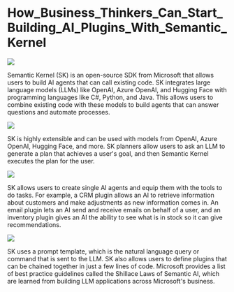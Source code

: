 # How_Business_Thinkers_Can_Start_Building_AI_Plugins_With_Semantic_Kernel

![](https://encrypted-tbn0.gstatic.com/images?q=tbn:ANd9GcTVU5Lj9-npQGEbxYlVDi1DSkbbMECRQM8v9A&usqp=CAU)

Semantic Kernel (SK) is an open-source SDK from Microsoft that allows users to build AI agents that can call existing code. SK integrates large language models (LLMs) like OpenAI, Azure OpenAI, and Hugging Face with programming languages like C#, Python, and Java. This allows users to combine existing code with these models to build agents that can answer questions and automate processes.

![](https://encrypted-tbn0.gstatic.com/images?q=tbn:ANd9GcQdTCDFCH-9ZS5-8RDm-qfw19Sbc2lxNNoUHA&usqp=CAU)

SK is highly extensible and can be used with models from OpenAI, Azure OpenAI, Hugging Face, and more. SK planners allow users to ask an LLM to generate a plan that achieves a user's goal, and then Semantic Kernel executes the plan for the user. 

![](https://encrypted-tbn0.gstatic.com/images?q=tbn:ANd9GcRkb4bX2UsbRJ_nprnM38yIpbh7EJeAr0_2Dw&usqp=CAU)

SK allows users to create single AI agents and equip them with the tools to do tasks. For example, a CRM plugin allows an AI to retrieve information about customers and make adjustments as new information comes in. An email plugin lets an AI send and receive emails on behalf of a user, and an inventory plugin gives an AI the ability to see what is in stock so it can give recommendations. 

![](https://encrypted-tbn0.gstatic.com/images?q=tbn:ANd9GcRRLC-beamBjPhurLYtvcSv33_AciaUvGrmFQ&usqp=CAU)

SK uses a prompt template, which is the natural language query or command that is sent to the LLM. SK also allows users to define plugins that can be chained together in just a few lines of code. 
Microsoft provides a list of best practice guidelines called the Shillace Laws of Semantic AI, which are learned from building LLM applications across Microsoft's business. 

